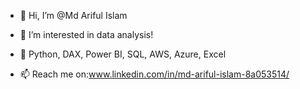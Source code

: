 



- 👋 Hi, I’m @Md Ariful Islam

- 👀 I’m interested in data analysis!

- 📜 Python, DAX, Power BI, SQL, AWS, Azure, Excel


- 📫 Reach me on:www.linkedin.com/in/md-ariful-islam-8a053514/
 






